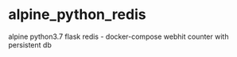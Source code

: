 # alpine_python_redis
alpine python3.7 flask redis - docker-compose webhit counter with persistent db
